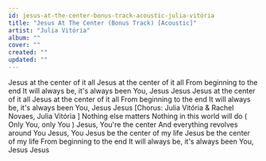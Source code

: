 ```yaml
---
id: jesus-at-the-center-bonus-track-acoustic-julia-vitória
title: "Jesus At The Center (Bonus Track) [Acoustic]"
artist: "Julia Vitória"
album: ""
cover: ""
created: ""
updated: ""
---
```


Jesus at the center of it all
Jesus at the center of it all
From beginning to the end
It will always be, it's always been You, Jesus
Jesus
Jesus at the center of it all
Jesus at the center of it all
From beginning to the end
It will always be, it's always been You, Jesus
Jesus
[Chorus: Julia Vitória & Rachel Novaes, 
Julia Vitória
]
Nothing else matters
Nothing in this world will do
(
Only You, only You
)
Jesus, You're the center
And everything revolves around You
Jesus, You
Jesus be the center of my life
Jesus be the center of my life
From beginning to the end
It will always be, it's always been You, Jesus
Jesus